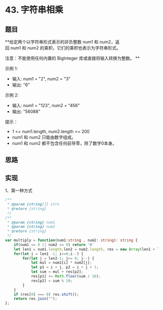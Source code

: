 # <OpenOutLink link='https://leetcode.cn/problems/multiply-strings' type='warning'>43. 字符串相乘</OpenOutLink>

## 题目
**给定两个以字符串形式表示的非负整数 num1 和 num2，返回 num1 和 num2 的乘积，它们的乘积也表示为字符串形式。

注意：不能使用任何内置的 BigInteger 库或直接将输入转换为整数。
**


示例 1:
- 输入: num1 = "2", num2 = "3"
- 输出: "6" 

示例 2:
- 输入: num1 = "123", num2 = "456"
- 输出: "56088"

提示：

- 1 <= num1.length, num2.length <= 200
- num1 和 num2 只能由数字组成。
- num1 和 num2 都不包含任何前导零，除了数字0本身。

## 思路

## 实现
1、第一种方式
```ts
/**
 * @param {string[]} strs
 * @return {string}
 */
/**
 * @param {string} num1
 * @param {string} num2
 * @return {string}
 */
var multiply = function(num1:string , num2: string): string {
    if(num1 == 0 || num2 == 0) return '0'
    let len1 = num1.length,len2 = num2.length, res = new Array(len1 + len2).fill(0);
    for(let i = len1 -1; i>=0;i--) {
        for(let j = len2-1; j>= 0; j--) {
            let mul = num1[i] * num2[j];
            let p1 = i + j, p2 = i + j + 1;
            let sum = mul + res[p2];
            res[p1] += Math.floor(sum / 10);
            res[p2] = sum % 10;
        }
    }
    if (res[0] === 0) res.shift();
    return res.join("");
};

```